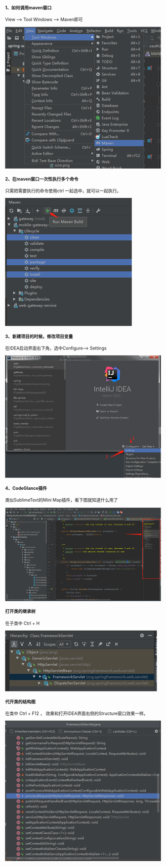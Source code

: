 #### 1、如何调用maven窗口

View --> Tool Windows --> Maven即可

 ![image-20210128162806736](images/image-20210128162806736.png)

#### 2、在maven窗口一次性执行多个命令

只需把需要执行的命令使用ctrl 一起选中，就可以一起执行。

 ![image-20210128163011859](images/image-20210128163011859.png)

#### 3、新建项目的时候，修改项目变量

在IDEA启动界面右下角，选中Configure--> Settings 

 ![image-20210129142206264](images/image-20210129142206264.png)



#### 4、CodeGlance插件

类似SublimeText的Mini Map插件，看下图就知道什么用了

![image-20210129143448316](images/image-20210129143448316.png)



#### 打开类的继承树

在子类中 Ctrl + H

 ![image-20210205105335371](images/image-20210205105335371.png)

#### 代开类的结构图

在类中 Ctrl + F12 ， 效果和打开IDEA界面右侧的Structure窗口效果一样。

 ![image-20210205105412643](images/image-20210205105412643.png)



#### 


